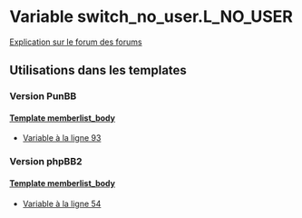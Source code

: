 # Variable switch_no_user.L_NO_USER
[Explication sur le forum des forums](http://forum.forumactif.com/t294113-listing-des-variables#switch_no_user.L_NO_USER)
## Utilisations dans les templates
### Version PunBB
#### [Template memberlist_body](punbb/memberlist_body.md)
* [Variable à la ligne 93](../punbb/memberlist_body.tpl#L93)
### Version phpBB2
#### [Template memberlist_body](subsilver/memberlist_body.md)
* [Variable à la ligne 54](../subsilver/memberlist_body.tpl#L54)